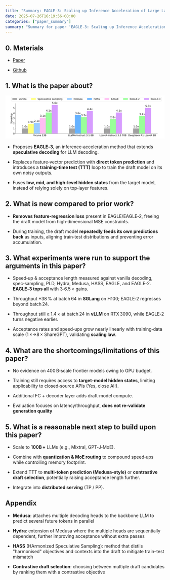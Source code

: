 ```yaml
---
title: "Summary: EAGLE-3: Scaling up Inference Acceleration of Large Language Models via Training-Time Test"
date: 2025-07-26T16:19:56+08:00
categories: ["paper_summary"]
summary: "Summary for paper 'EAGLE-3: Scaling up Inference Acceleration of Large Language Models via Training-Time Test'"
---
```


## 0. Materials

- [Paper](https://arxiv.org/pdf/2503.01840)

- [Github](https://github.com/SafeAILab/EAGLE)

## 1. What is the paper about?

![image](performance.png)

- Proposes **EAGLE‑3**, an inference‑acceleration method that extends **speculative decoding** for LLM decoding.

- Replaces feature‑vector prediction with **direct token prediction** and introduces a **training‑time test (TTT)** loop to train the draft model on its own noisy outputs.

- Fuses **low, mid, and high‑level hidden states** from the target model, instead of relying solely on top‑layer features.

## 2. What is new compared to prior work?

- **Removes feature‑regression loss** present in EAGLE/EAGLE‑2, freeing the draft model from high‑dimensional MSE constraints.

- During training, the draft model **repeatedly feeds its own predictions back** as inputs, aligning train‑test distributions and preventing error accumulation.

## 3. What experiments were run to support the arguments in this paper?

- Speed‑up & acceptance length measured against vanilla decoding, spec‑sampling, PLD, Hydra, Medusa, HASS, EAGLE, and EAGLE‑2. **EAGLE‑3 tops all** with 3‑6.5 × gains.

- Throughput +38 % at batch 64 in **SGLang** on H100; EAGLE‑2 regresses beyond batch 24.

- Throughput still ≥ 1.4 × at batch 24 in **vLLM** on RTX 3090, while EAGLE‑2 turns negative earlier.

- Acceptance rates and speed‑ups grow nearly linearly with training‑data scale (1 ×→8 × ShareGPT), validating **scaling law**.

## 4. What are the shortcomings/limitations of this paper?

- No evidence on 400 B‑scale frontier models owing to GPU budget.

- Training still requires access to **target‑model hidden states**, limiting applicability to closed‑source APIs (Yes, close AI!).

- Additional FC + decoder layer adds draft‑model compute.

- Evaluation focuses on latency/throughput, **does not re‑validate generation quality**

## 5. What is a reasonable next step to build upon this paper?

- Scale to **100B +** LLMs (e.g., Mixtral, GPT‑J‑MoE).

- Combine with **quantization & MoE routing** to compound speed‑ups while controlling memory footprint.

- Extend TTT to **multi‑token prediction (Medusa‑style)** or **contrastive draft selection**, potentially raising acceptance length further.

- Integrate into **distributed serving** (TP / PP).

## Appendix

- **Medusa**: attaches multiple decoding heads to the backbone LLM to predict several future tokens in parallel

- **Hydra**: extension of Medusa where the multiple heads are sequentially dependent, further improving acceptance without extra passes

- **HASS** (HArmonized Speculative Sampling): method that distils "harmonised" objectives and contexts into the draft to mitigate train–test mismatch

- **Contrastive draft selection**: choosing between multiple draft candidates by ranking them with a contrastive objective
